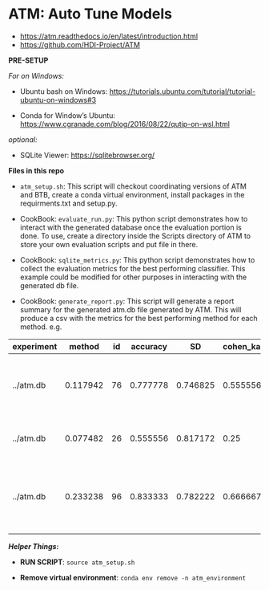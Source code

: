 # ATM: Auto Tune Models


 * https://atm.readthedocs.io/en/latest/introduction.html 
 * https://github.com/HDI-Project/ATM


**PRE-SETUP**

_For on Windows:_ 

 * Ubuntu bash on Windows: https://tutorials.ubuntu.com/tutorial/tutorial-ubuntu-on-windows#3
 
 * Conda for Window’s Ubuntu: https://www.cgranade.com/blog/2016/08/22/qutip-on-wsl.html 
 
 _optional:_
 
 * SQLite Viewer: https://sqlitebrowser.org/ 
 
 
 
**Files in this repo**

 * `atm_setup.sh`: This script will checkout coordinating versions of ATM and BTB, create a conda virtual environment, install packages in the requirments.txt and setup.py.
 
 
 * CookBook: `evaluate_run.py`: This python script demonstrates how to interact with the generated database once the evaluation portion is done. To use, create a directory inside the Scripts directory of ATM to store your own evaluation scripts and put file in there.  
 
 
 * CookBook: `sqlite_metrics.py`: This python script demonstrates how to collect the evaluation metrics for the best performing classifier. This example could be modified for other purposes in interacting with the generated db file. 
   
* CookBook: `generate_report.py`: This script will generate a report summary for the generated atm.db file generated by ATM. This will produce a csv with the metrics for the best performing method for each method. e.g.


| experiment | method   | id | accuracy | SD       | cohen_kappa | f1       | mcc      | roc_auc  | ap       | parameters                                                                                                                                                   |
|------------|----------|----|----------|----------|-------------|----------|----------|----------|----------|--------------------------------------------------------------------------------------------------------------------------------------------------------------|
| ../atm.db  | 0.117942 | 76 | 0.777778 | 0.746825 | 0.555556    | 0.8      | 0.569803 | 0.792208 | 0.720058 | {'max_features': 0.6583238114212184,   'max_depth': 4, 'min_samples_split': 2, 'criterion': 'entropy',   'min_samples_leaf': 1}                              |
| ../atm.db  | 0.077482 | 26 | 0.555556 | 0.817172 | 0.25        | 0.5      | 0.377964 | 0.946429 | 0.938749 | {'_scale': True, 'weights':   'distance', 'n_neighbors': 11, 'metric': 'manhattan', 'algorithm': 'brute'}                                                    |
| ../atm.db  | 0.233238 | 96 | 0.833333 | 0.782222 | 0.666667    | 0.842105 | 0.67082  | 0.851852 | 0.860351 | {'C': 0.23976150895288142,   'class_weight': 'balanced', 'penalty': 'l2', 'dual': True, 'fit_intercept':   True, '_scale': True, 'tol': 0.00066639788062683} |

**_Helper Things:_**

- **RUN SCRIPT**: `source atm_setup.sh` 


- **Remove virtual environment**: `conda env remove -n atm_environment`
